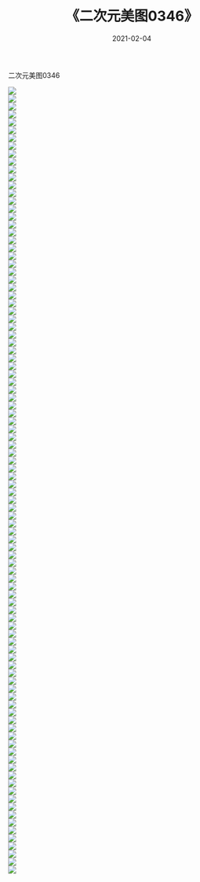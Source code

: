﻿---
layout: post
title:  《二次元美图0346》
date:   2021-02-04
img: http://imgx.orgx.ga/二次元/2021/二次元美图0346/000.jpg
categories: [美女, 清纯, 唯美]
---

二次元美图0346

 ![](http://imgx.orgx.ga/二次元/2021/二次元美图0346/001.jpg) <br>![](http://imgx.orgx.ga/二次元/2021/二次元美图0346/002.jpg) <br>![](http://imgx.orgx.ga/二次元/2021/二次元美图0346/003.jpg) <br>![](http://imgx.orgx.ga/二次元/2021/二次元美图0346/004.jpg) <br>![](http://imgx.orgx.ga/二次元/2021/二次元美图0346/005.jpg) <br>![](http://imgx.orgx.ga/二次元/2021/二次元美图0346/006.jpg) <br>![](http://imgx.orgx.ga/二次元/2021/二次元美图0346/007.jpg) <br>![](http://imgx.orgx.ga/二次元/2021/二次元美图0346/008.jpg) <br>![](http://imgx.orgx.ga/二次元/2021/二次元美图0346/009.jpg) <br>![](http://imgx.orgx.ga/二次元/2021/二次元美图0346/010.jpg) <br>![](http://imgx.orgx.ga/二次元/2021/二次元美图0346/011.jpg) <br>![](http://imgx.orgx.ga/二次元/2021/二次元美图0346/012.jpg) <br>![](http://imgx.orgx.ga/二次元/2021/二次元美图0346/013.jpg) <br>![](http://imgx.orgx.ga/二次元/2021/二次元美图0346/014.jpg) <br>![](http://imgx.orgx.ga/二次元/2021/二次元美图0346/015.jpg) <br>![](http://imgx.orgx.ga/二次元/2021/二次元美图0346/016.jpg) <br>![](http://imgx.orgx.ga/二次元/2021/二次元美图0346/017.jpg) <br>![](http://imgx.orgx.ga/二次元/2021/二次元美图0346/018.jpg) <br>![](http://imgx.orgx.ga/二次元/2021/二次元美图0346/019.jpg) <br>![](http://imgx.orgx.ga/二次元/2021/二次元美图0346/020.jpg) <br>![](http://imgx.orgx.ga/二次元/2021/二次元美图0346/021.jpg) <br>![](http://imgx.orgx.ga/二次元/2021/二次元美图0346/022.jpg) <br>![](http://imgx.orgx.ga/二次元/2021/二次元美图0346/023.jpg) <br>![](http://imgx.orgx.ga/二次元/2021/二次元美图0346/024.jpg) <br>![](http://imgx.orgx.ga/二次元/2021/二次元美图0346/025.jpg) <br>![](http://imgx.orgx.ga/二次元/2021/二次元美图0346/026.jpg) <br>![](http://imgx.orgx.ga/二次元/2021/二次元美图0346/027.jpg) <br>![](http://imgx.orgx.ga/二次元/2021/二次元美图0346/028.jpg) <br>![](http://imgx.orgx.ga/二次元/2021/二次元美图0346/029.jpg) <br>![](http://imgx.orgx.ga/二次元/2021/二次元美图0346/030.jpg) <br>![](http://imgx.orgx.ga/二次元/2021/二次元美图0346/031.jpg) <br>![](http://imgx.orgx.ga/二次元/2021/二次元美图0346/032.jpg) <br>![](http://imgx.orgx.ga/二次元/2021/二次元美图0346/033.jpg) <br>![](http://imgx.orgx.ga/二次元/2021/二次元美图0346/034.jpg) <br>![](http://imgx.orgx.ga/二次元/2021/二次元美图0346/035.jpg) <br>![](http://imgx.orgx.ga/二次元/2021/二次元美图0346/036.jpg) <br>![](http://imgx.orgx.ga/二次元/2021/二次元美图0346/037.jpg) <br>![](http://imgx.orgx.ga/二次元/2021/二次元美图0346/038.jpg) <br>![](http://imgx.orgx.ga/二次元/2021/二次元美图0346/039.jpg) <br>![](http://imgx.orgx.ga/二次元/2021/二次元美图0346/040.jpg) <br>![](http://imgx.orgx.ga/二次元/2021/二次元美图0346/041.jpg) <br>![](http://imgx.orgx.ga/二次元/2021/二次元美图0346/042.jpg) <br>![](http://imgx.orgx.ga/二次元/2021/二次元美图0346/043.jpg) <br>![](http://imgx.orgx.ga/二次元/2021/二次元美图0346/044.jpg) <br>![](http://imgx.orgx.ga/二次元/2021/二次元美图0346/045.jpg) <br>![](http://imgx.orgx.ga/二次元/2021/二次元美图0346/046.jpg) <br>![](http://imgx.orgx.ga/二次元/2021/二次元美图0346/047.jpg) <br>![](http://imgx.orgx.ga/二次元/2021/二次元美图0346/048.jpg) <br>![](http://imgx.orgx.ga/二次元/2021/二次元美图0346/049.jpg) <br>![](http://imgx.orgx.ga/二次元/2021/二次元美图0346/050.jpg) <br>![](http://imgx.orgx.ga/二次元/2021/二次元美图0346/051.jpg) <br>![](http://imgx.orgx.ga/二次元/2021/二次元美图0346/052.jpg) <br>![](http://imgx.orgx.ga/二次元/2021/二次元美图0346/053.jpg) <br>![](http://imgx.orgx.ga/二次元/2021/二次元美图0346/054.jpg) <br>![](http://imgx.orgx.ga/二次元/2021/二次元美图0346/055.jpg) <br>![](http://imgx.orgx.ga/二次元/2021/二次元美图0346/056.jpg) <br>![](http://imgx.orgx.ga/二次元/2021/二次元美图0346/057.jpg) <br>![](http://imgx.orgx.ga/二次元/2021/二次元美图0346/058.jpg) <br>![](http://imgx.orgx.ga/二次元/2021/二次元美图0346/059.jpg) <br>![](http://imgx.orgx.ga/二次元/2021/二次元美图0346/060.jpg) <br>![](http://imgx.orgx.ga/二次元/2021/二次元美图0346/061.jpg) <br>![](http://imgx.orgx.ga/二次元/2021/二次元美图0346/062.jpg) <br>![](http://imgx.orgx.ga/二次元/2021/二次元美图0346/063.jpg) <br>![](http://imgx.orgx.ga/二次元/2021/二次元美图0346/064.jpg) <br>![](http://imgx.orgx.ga/二次元/2021/二次元美图0346/065.jpg) <br>![](http://imgx.orgx.ga/二次元/2021/二次元美图0346/066.jpg) <br>![](http://imgx.orgx.ga/二次元/2021/二次元美图0346/067.jpg) <br>![](http://imgx.orgx.ga/二次元/2021/二次元美图0346/068.jpg) <br>![](http://imgx.orgx.ga/二次元/2021/二次元美图0346/069.jpg) <br>![](http://imgx.orgx.ga/二次元/2021/二次元美图0346/070.jpg) <br>![](http://imgx.orgx.ga/二次元/2021/二次元美图0346/071.jpg) <br>![](http://imgx.orgx.ga/二次元/2021/二次元美图0346/072.jpg) <br>![](http://imgx.orgx.ga/二次元/2021/二次元美图0346/073.jpg) <br>![](http://imgx.orgx.ga/二次元/2021/二次元美图0346/074.jpg) <br>![](http://imgx.orgx.ga/二次元/2021/二次元美图0346/075.jpg) <br>![](http://imgx.orgx.ga/二次元/2021/二次元美图0346/076.jpg) <br>![](http://imgx.orgx.ga/二次元/2021/二次元美图0346/077.jpg) <br>![](http://imgx.orgx.ga/二次元/2021/二次元美图0346/078.jpg) <br>![](http://imgx.orgx.ga/二次元/2021/二次元美图0346/079.jpg) <br>![](http://imgx.orgx.ga/二次元/2021/二次元美图0346/080.jpg) <br>![](http://imgx.orgx.ga/二次元/2021/二次元美图0346/081.jpg) <br>![](http://imgx.orgx.ga/二次元/2021/二次元美图0346/082.jpg) <br>![](http://imgx.orgx.ga/二次元/2021/二次元美图0346/083.jpg) <br>![](http://imgx.orgx.ga/二次元/2021/二次元美图0346/084.jpg) <br>![](http://imgx.orgx.ga/二次元/2021/二次元美图0346/085.jpg) <br>![](http://imgx.orgx.ga/二次元/2021/二次元美图0346/086.jpg) <br>![](http://imgx.orgx.ga/二次元/2021/二次元美图0346/087.jpg) <br>![](http://imgx.orgx.ga/二次元/2021/二次元美图0346/088.jpg) <br>![](http://imgx.orgx.ga/二次元/2021/二次元美图0346/089.jpg) <br>![](http://imgx.orgx.ga/二次元/2021/二次元美图0346/090.jpg) <br>![](http://imgx.orgx.ga/二次元/2021/二次元美图0346/091.jpg) <br>![](http://imgx.orgx.ga/二次元/2021/二次元美图0346/092.jpg) <br>![](http://imgx.orgx.ga/二次元/2021/二次元美图0346/093.jpg) <br>![](http://imgx.orgx.ga/二次元/2021/二次元美图0346/094.jpg) <br>![](http://imgx.orgx.ga/二次元/2021/二次元美图0346/095.jpg) <br>![](http://imgx.orgx.ga/二次元/2021/二次元美图0346/096.jpg) <br>![](http://imgx.orgx.ga/二次元/2021/二次元美图0346/097.jpg) <br>![](http://imgx.orgx.ga/二次元/2021/二次元美图0346/098.jpg) <br>![](http://imgx.orgx.ga/二次元/2021/二次元美图0346/099.jpg) <br>![](http://imgx.orgx.ga/二次元/2021/二次元美图0346/100.jpg) <br>